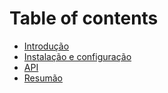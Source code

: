 # Table of contents

* [Introdução](README.md)
* [Instalação e configuração](instalacao-e-configuracao.md)
* [API](api.md)
* [Resumão](resumao.md)
